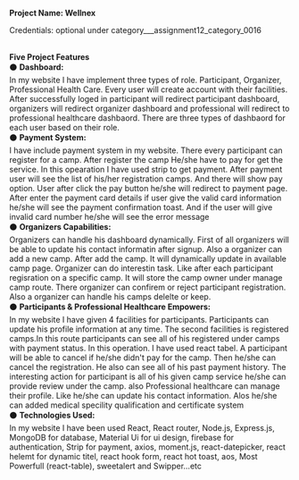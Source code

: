<b>Project Name: Wellnex</b>
<br>
<p>Credentials: optional under category___assignment12_category_0016
</p>
</br>
<b>Five Project Features</b>
<br>
⚫ <b>Dashboard:</b>
<br>
In my website I have implement three types of role. Participant, Organizer, Professional Health Care. Every user will create account with their facilities. After successfully loged in participant will redirect participant dashboard, organizers will redirect organizer dashboard and professional will redirect to professional healthcare dashbaord. There are three types of dashbaord for each user based on their role.
<br>
⚫ <b>Payment System:</b>
<br>
I have include payment system in my website. There every participant can register for a camp. After register the camp He/she have to pay for get the service. In this opearation I have used strip to get payment. After payment user will see the list of his/her registration camps. And there will show pay option. User after click the pay button he/she will redirect to payment page. After enter the payment card details if user give the valid card information he/she will see the payment confirmation toast. And if the user will give invalid card number he/she will see the error message
<br>
⚫ <b>Organizers Capabilities:</b>
<br>
Organizers can handle his dashboard dynamically. First of all organizers will be able to update his contact informatin after signup. Also a organizer can add a new camp. After add the camp. It will dynamically update in available camp page. Organizer can do interestin task. Like after each participant regisration on a specific camp. It will store the camp owner under manage camp route. There organizer can confirem or reject participant registration. Also a organizer can handle his camps delelte or keep.
<br>
⚫ <b>Participants & Professional Healthcare Empowers:</b>
<br>
In my website I have given 4 facilities for participants. Participants can update his profile information at any time. The second facilities is registered camps.In this route participants can see all of his registered under camps with payment status. In this operation. I have used react tabel. A participant will be able to cancel if he/she didn't pay for the camp. Then he/she can cancel the registration. He also can see all of his past payment history. The interesting action for participant is all of his given camp service he/she can provide review under the camp. also Professional healthcare can manage their profile. Like he/she can update his contact information. Alos he/she can added medical specility qualification and certificate system
<br>
⚫ <b>Technologies Used:</b>
<br>
In my website I have been used React, React router, Node.js, Express.js, MongoDB for database, Material Ui for ui design, firebase for authentication, Strip for payment, axios, moment.js, react-datepicker, react helemt for dynamic titel, react hook form, react hot toast, aos, Most Powerfull (react-table), sweetalert and Swipper...etc











